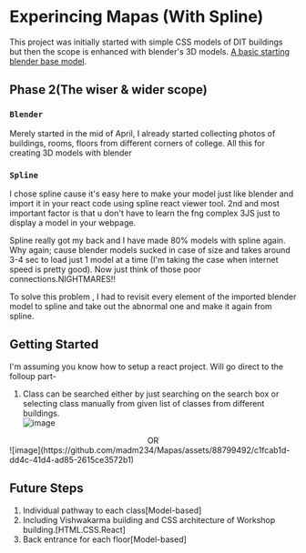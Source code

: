 # Experincing Mapas (With Spline)

This project was initially started with simple CSS models of DIT buildings but then the scope is enhanced with blender's 3D models.  [A basic starting blender base model](https://drive.google.com/file/d/1BGvMYc8sp0-gtqKWEWi4V7BrXi-lJ6C5/view?usp=sharing).

## Phase 2(The wiser & wider scope)

### `Blender`
Merely started in the mid of April, I already started collecting photos of buildings, rooms, floors from different corners of college. All this for creating 3D models with blender

### `Spline`
I chose spline cause it's easy here to make your model just like blender and import it in your react code using spline react viewer tool. 2nd and most important factor is that u don't have to learn the fng complex 3JS just to display a model in your webpage.

Spline really got my back and I have made 80% models with spline again. Why again; cause blender models sucked in case of size and takes around 3-4 sec to load just 1 model at a time (I'm taking the case when internet speed is pretty good). Now just think of those poor connections.NIGHTMARES!! 

To solve this problem , I had to revisit every element of the imported blender model to spline and take out the abnormal one and make it again from spline. 

## Getting Started

I'm assuming you know how to setup a react project. Will go direct to the folloup part-
1. Class can be searched either by just searching on the search box or selecting class manually from given list of classes from different buildings.  
![image](https://github.com/madm234/Mapas/assets/88799492/3e80b491-7529-424f-a740-e8c70a122e18)
<center> OR </center>
![image](https://github.com/madm234/Mapas/assets/88799492/c1fcab1d-dd4c-41d4-ad85-2615ce3572b1)


## Future Steps
1. Individual pathway to each class[Model-based]
2. Including Vishwakarma building and CSS architecture of Workshop building.[HTML.CSS.React]
3. Back entrance for each floor[Model-based] 
